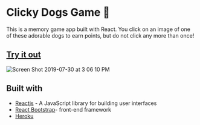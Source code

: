 #  Clicky Dogs Game :dog:
  This is a memory game app built with React. You click on an image of one of these adorable  dogs to earn points, but do not click any more than once!

## [Try it out]()
![Screen Shot 2019-07-30 at 3 06 10 PM](https://user-images.githubusercontent.com/33634179/62157630-9e01a280-b2db-11e9-8e57-2fb4614db35d.png)

## Built with
* [Reactjs](https://reactjs.org) - A JavaScript library for building user interfaces
* [React Bootstrap](https://react-bootstrap.github.io)- front-end framework
* [Heroku](https://www.heroku.com)
